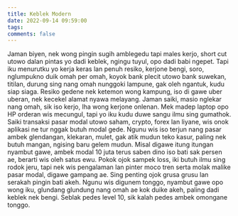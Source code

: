 ```yaml
---
title: Keblek Modern
date: 2022-09-14 09:59:00
tags:
comments: false
---
```

Jaman biyen, nek wong pingin sugih amblegedu tapi males kerjo, short cut utowo dalan pintas yo dadi keblek, ngingu tuyul, opo dadi babi ngepet. 
Tapi iku menurutku yo kerja keras lan penuh resiko, kerjone bengi, soro, nglumpukno duik omah per omah, koyok bank plecit utowo bank suwekan, titilan, durung sing nang omah nunggoki lampune, gak oleh ngantuk, kudu siap siaga. 
Resiko gedene nek ketemon wong kampung, iso di gawe uber uberan, nek kecekel alamat nyawa melayang. 
Jaman saiki, masio nglekar nang omah, sik iso kerjo, lha wong kerjone onlenan. Mek madep laptop opo HP orderan wis mecungul, tapi yo iku kudu duwe sangu ilmu sing gumathok. 
Saiki transaksi pasar modal utowo saham, crypto, forex lan liyane, wis onok aplikasi ne tur nggak butuh modal gede. Ngunu wis iso terjun nang pasar ambek glendangan, klekaran, mulet, gak atik mudun teko kasur, paling nek butuh mangan, ngising baru gelem mudun. 
Misal digawe itung itungan nyambut gawe, ambek modal 10 juta terus saben dino iso bati sak persen ae, berarti wis oleh satus ewu. Pokok ojok sampek loss, iki butuh ilmu sing rodok jeru, tapi nek wis pengalaman lan pinter moco tren serta molak malike pasar modal, digawe gampang ae. Sing penting ojok grusa grusu lan serakah pingin bati akeh. 
Ngunu wis digunem tonggo, nyambut gawe opo wong iku, glundang glundung nang omah ae kok duike akeh, paling dadi keblek nek bengi. 
Seblak pedes level 10, sik kalah pedes ambek omongane tonggo.